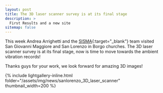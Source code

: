 ```yaml
---
layout: post
title: The 3D laser scanner survey is at its final stage
description: >
  First Results and a new site
sitemap: false
---
```

This week Andrea Arrighetti and the [SISMA](http://www.sisma2015.it){:target="_blank"} team visited San Giovanni Maggiore and San Lorenzo in Borgo churches.
The 3D laser scanner survey is at its final stage, now is time to move towards the ambient vibration records!

Thanks guys for your work, we look forward for amazing 3D images!

{% include lightgallery-inline.html folder="/assets/img/news/sanlorenzo_3D_laser_scanner" thumbnail_width=200 %}

